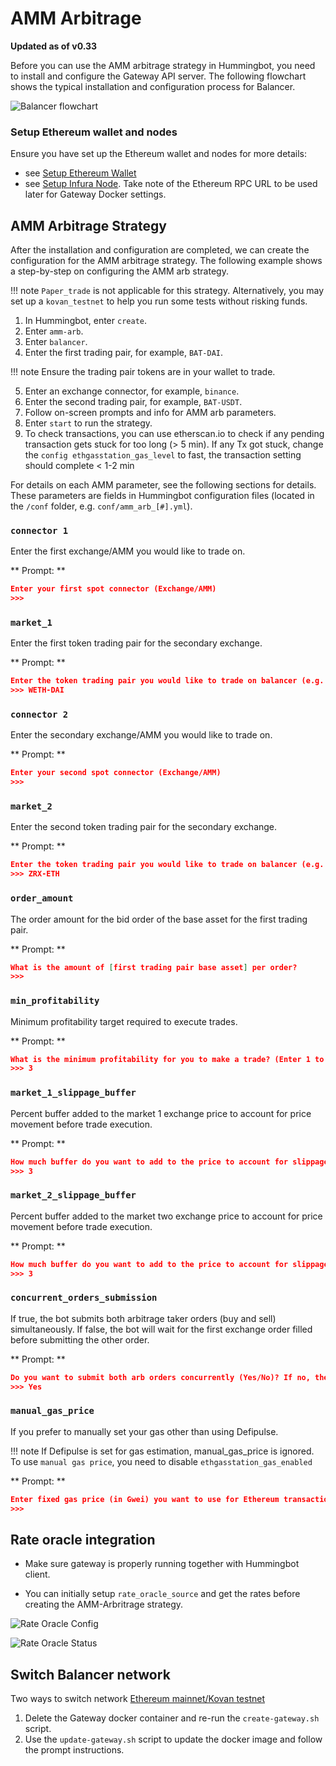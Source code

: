 # AMM Arbitrage

**Updated as of v0.33**

Before you can use the AMM arbitrage strategy in Hummingbot, you need to install and configure the Gateway API server. The following flowchart shows the typical installation and configuration process for Balancer.

![Balancer flowchart](/assets/img/balancer-flowchart.png)

### Setup Ethereum wallet and nodes

Ensure you have set up the Ethereum wallet and nodes for more details:

- see [Setup Ethereum Wallet](https://docs.hummingbot.io/operation/connect-exchange/#setup-ethereum-wallet)
- see [Setup Infura Node](https://docs.hummingbot.io/operation/connect-exchange/#option-1-infura). Take note of the Ethereum RPC URL to be used later for Gateway Docker settings.

## AMM Arbitrage Strategy

After the installation and configuration are completed, we can create the configuration for the AMM arbitrage strategy. The following example shows a step-by-step on configuring the AMM arb strategy.

!!! note
    `Paper_trade` is not applicable for this strategy. Alternatively, you may set up a `kovan_testnet` to help you run some tests without risking funds.

1. In Hummingbot, enter `create`.
2. Enter `amm-arb`.
3. Enter `balancer`.
4. Enter the first trading pair, for example, `BAT-DAI`.

!!! note
    Ensure the trading pair tokens are in your wallet to trade.

5. Enter an exchange connector, for example, `binance`.
6. Enter the second trading pair, for example, `BAT-USDT`.
7. Follow on-screen prompts and info for AMM arb parameters.
8. Enter `start` to run the strategy.
9. To check transactions, you can use etherscan.io to check if any pending transaction gets stuck for too long (> 5 min). If any Tx got stuck, change the `config ethgasstation_gas_level` to fast, the transaction setting should complete < 1-2 min

For details on each AMM parameter, see the following sections for details. These parameters are fields in Hummingbot configuration files (located in the `/conf` folder, e.g. `conf/amm_arb_[#].yml`).

### `connector 1`

Enter the first exchange/AMM you would like to trade on.

** Prompt: **

```json
Enter your first spot connector (Exchange/AMM)
>>>
```

### `market_1`

Enter the first token trading pair for the secondary exchange.

** Prompt: **

```json
Enter the token trading pair you would like to trade on balancer (e.g. WETH-DAI)
>>> WETH-DAI
```

### `connector 2`

Enter the secondary exchange/AMM you would like to trade on.

** Prompt: **

```json
Enter your second spot connector (Exchange/AMM)
>>>
```

### `market_2`

Enter the second token trading pair for the secondary exchange.

** Prompt: **

```json
Enter the token trading pair you would like to trade on balancer (e.g. ZRX-ETH)
>>> ZRX-ETH
```

### `order_amount`

The order amount for the bid order of the base asset for the first trading pair.

** Prompt: **

```json
What is the amount of [first trading pair base asset] per order?
>>>
```

### `min_profitability`

Minimum profitability target required to execute trades.

** Prompt: **

```json
What is the minimum profitability for you to make a trade? (Enter 1 to indicate 1%) >>>
>>> 3
```

### `market_1_slippage_buffer`

Percent buffer added to the market 1 exchange price to account for price movement before trade execution.

** Prompt: **

```json
How much buffer do you want to add to the price to account for slippage for orders on the first market (Enter 1 to indicate 1%) >>>"
>>> 3
```

### `market_2_slippage_buffer`

Percent buffer added to the market two exchange price to account for price movement before trade execution.

** Prompt: **

```json
How much buffer do you want to add to the price to account for slippage for orders on the second market (Enter 1 to indicate 1%) >>>
>>> 3
```

### `concurrent_orders_submission`

If true, the bot submits both arbitrage taker orders (buy and sell) simultaneously.
If false, the bot will wait for the first exchange order filled before submitting the other order.

** Prompt: **

```json
Do you want to submit both arb orders concurrently (Yes/No)? If no, the bot will wait for the first connector order filled before submitting the other order >>>
>>> Yes
```

### `manual_gas_price`

If you prefer to manually set your gas other than using Defipulse.

!!! note
    If Defipulse is set for gas estimation, manual_gas_price is ignored. To use `manual gas price`, you need to disable `ethgasstation_gas_enabled`

** Prompt: **

```json
Enter fixed gas price (in Gwei) you want to use for Ethereum transactions
>>>
```

## Rate oracle integration

- Make sure gateway is properly running together with Hummingbot client.

- You can initially setup `rate_oracle_source` and get the rates before creating the AMM-Arbritrage strategy.

![Rate Oracle Config](/assets/img/rate-oracle-ammarb-config.png)

![Rate Oracle Status](/assets/img/rate_oracle_amm_arb_status.png)

## Switch Balancer network

Two ways to switch network [Ethereum mainnet/Kovan testnet](/installation/gateway/#setting-up-kovan-testnet)

1. Delete the Gateway docker container and re-run the `create-gateway.sh` script.
2. Use the `update-gateway.sh` script to update the docker image and follow the prompt instructions.
